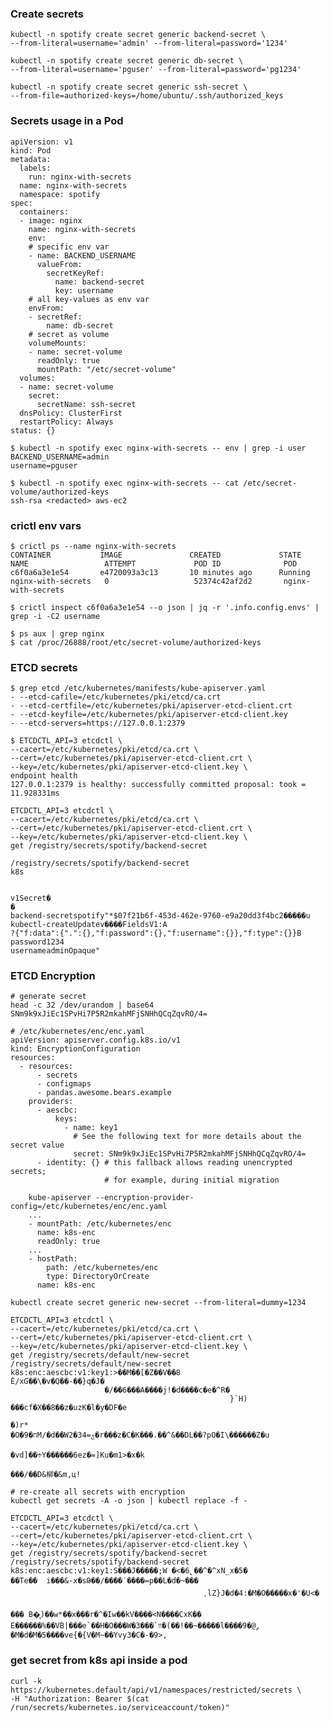 ### Create secrets

    kubectl -n spotify create secret generic backend-secret \
    --from-literal=username='admin' --from-literal=password='1234'

    kubectl -n spotify create secret generic db-secret \
    --from-literal=username='pguser' --from-literal=password='pg1234'

    kubectl -n spotify create secret generic ssh-secret \
    --from-file=authorized-keys=/home/ubuntu/.ssh/authorized_keys

### Secrets usage in a Pod
```
apiVersion: v1
kind: Pod
metadata:
  labels:
    run: nginx-with-secrets
  name: nginx-with-secrets
  namespace: spotify
spec:
  containers:
  - image: nginx
    name: nginx-with-secrets
    env:
    # specific env var
    - name: BACKEND_USERNAME
      valueFrom:
        secretKeyRef:
          name: backend-secret
          key: username
    # all key-values as env var
    envFrom:
    - secretRef:
        name: db-secret 
    # secret as volume
    volumeMounts:
    - name: secret-volume
      readOnly: true
      mountPath: "/etc/secret-volume"    
  volumes:
  - name: secret-volume
    secret:
      secretName: ssh-secret   
  dnsPolicy: ClusterFirst
  restartPolicy: Always
status: {}
```

    $ kubectl -n spotify exec nginx-with-secrets -- env | grep -i user
    BACKEND_USERNAME=admin
    username=pguser

    $ kubectl -n spotify exec nginx-with-secrets -- cat /etc/secret-volume/authorized-keys
    ssh-rsa <redacted> aws-ec2


### crictl env vars
```
$ crictl ps --name nginx-with-secrets
CONTAINER           IMAGE               CREATED             STATE               NAME                 ATTEMPT             POD ID              POD
c6f0a6a3e1e54       e4720093a3c13       10 minutes ago      Running             nginx-with-secrets   0                   52374c42af2d2       nginx-with-secrets
```

    $ crictl inspect c6f0a6a3e1e54 --o json | jq -r '.info.config.envs' | grep -i -C2 username

    $ ps aux | grep nginx
    $ cat /proc/26888/root/etc/secret-volume/authorized-keys


### ETCD secrets

    $ grep etcd /etc/kubernetes/manifests/kube-apiserver.yaml
    - --etcd-cafile=/etc/kubernetes/pki/etcd/ca.crt
    - --etcd-certfile=/etc/kubernetes/pki/apiserver-etcd-client.crt
    - --etcd-keyfile=/etc/kubernetes/pki/apiserver-etcd-client.key
    - --etcd-servers=https://127.0.0.1:2379

    $ ETCDCTL_API=3 etcdctl \
    --cacert=/etc/kubernetes/pki/etcd/ca.crt \
    --cert=/etc/kubernetes/pki/apiserver-etcd-client.crt \
    --key=/etc/kubernetes/pki/apiserver-etcd-client.key \
    endpoint health
    127.0.0.1:2379 is healthy: successfully committed proposal: took = 11.928331ms

```
ETCDCTL_API=3 etcdctl \
--cacert=/etc/kubernetes/pki/etcd/ca.crt \
--cert=/etc/kubernetes/pki/apiserver-etcd-client.crt \
--key=/etc/kubernetes/pki/apiserver-etcd-client.key \
get /registry/secrets/spotify/backend-secret

/registry/secrets/spotify/backend-secret
k8s


v1Secret�
�
backend-secretspotify"*$07f21b6f-453d-462e-9760-e9a20dd3f4bc2�����u
kubectl-createUpdatev����FieldsV1:A
?{"f:data":{".":{},"f:password":{},"f:username":{}},"f:type":{}}B
password1234
usernameadminOpaque"
```

### ETCD Encryption

    # generate secret
    head -c 32 /dev/urandom | base64
    SNm9k9xJiEc1SPvHi7P5R2mkahMFjSNHhQCqZqvRO/4=

```
# /etc/kubernetes/enc/enc.yaml
apiVersion: apiserver.config.k8s.io/v1
kind: EncryptionConfiguration
resources:
  - resources:
      - secrets
      - configmaps
      - pandas.awesome.bears.example
    providers:
      - aescbc:
          keys:
            - name: key1
              # See the following text for more details about the secret value
              secret: SNm9k9xJiEc1SPvHi7P5R2mkahMFjSNHhQCqZqvRO/4=
      - identity: {} # this fallback allows reading unencrypted secrets;
                     # for example, during initial migration
```

```
    kube-apiserver --encryption-provider-config=/etc/kubernetes/enc/enc.yaml
    ...
    - mountPath: /etc/kubernetes/enc
      name: k8s-enc
      readOnly: true
    ...
    - hostPath:
        path: /etc/kubernetes/enc
        type: DirectoryOrCreate
      name: k8s-enc    
```

```
kubectl create secret generic new-secret --from-literal=dummy=1234
```

```
ETCDCTL_API=3 etcdctl \
--cacert=/etc/kubernetes/pki/etcd/ca.crt \
--cert=/etc/kubernetes/pki/apiserver-etcd-client.crt \
--key=/etc/kubernetes/pki/apiserver-etcd-client.key \
get /registry/secrets/default/new-secret
/registry/secrets/default/new-secret
k8s:enc:aescbc:v1:key1:>��M��[�Z��V��8
Ė/xƓ��\�v�Q��-��}q�J�
                     �/��6���A����j!�d����c�e�^R�
                                                 }`H)	���cf�X��8��z�uzK�l�y�DF�e
                                                                                  �)r*
�O�9�חM/�d��W2�34=ݼ�r���z�C�K���.��^&��DL��?pO�I\������Z�u
                                                           �vd]��÷Y������6ez�=]Ku�m1>�x�k
                                                                                         ���/��D&柳�&m,ц!
```

```
# re-create all secrets with encryption
kubectl get secrets -A -o json | kubectl replace -f -
```

```
ETCDCTL_API=3 etcdctl \
--cacert=/etc/kubernetes/pki/etcd/ca.crt \
--cert=/etc/kubernetes/pki/apiserver-etcd-client.crt \
--key=/etc/kubernetes/pki/apiserver-etcd-client.key \
get /registry/secrets/spotify/backend-secret
/registry/secrets/spotify/backend-secret
k8s:enc:aescbc:v1:key1:S���J�����;W	�<�6̢��^�^xN_x�5�
��Te��	i���&-x�sԹ��/����˙����=p��L�d�~���
                                           ˌlZ}J�d�4:�M�O�����x�'�U<�
                                                                      ��� B�͔)��w*��x���r�^�Iw��kV����<N����CxK��
E������%��VB|���e`��H�O���W�3���`װ�(��!��~�����l����ݛ@�9	�M�d�M�5����ve{�{V�M~��Yvy3�C�-�9>,
```

### get secret from k8s api inside a pod
```
curl -k https://kubernetes.default/api/v1/namespaces/restricted/secrets \
-H "Authorization: Bearer $(cat /run/secrets/kubernetes.io/serviceaccount/token)"
```